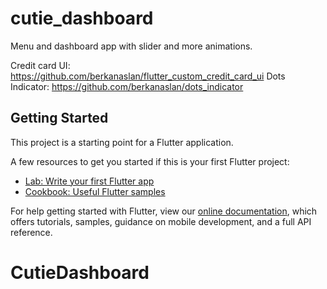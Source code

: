 # cutie_dashboard

Menu and dashboard app with slider and more animations.

Credit card UI: https://github.com/berkanaslan/flutter_custom_credit_card_ui
Dots Indicator: https://github.com/berkanaslan/dots_indicator


## Getting Started

This project is a starting point for a Flutter application.

A few resources to get you started if this is your first Flutter project:

- [Lab: Write your first Flutter app](https://flutter.dev/docs/get-started/codelab)
- [Cookbook: Useful Flutter samples](https://flutter.dev/docs/cookbook)

For help getting started with Flutter, view our
[online documentation](https://flutter.dev/docs), which offers tutorials,
samples, guidance on mobile development, and a full API reference.
# CutieDashboard

